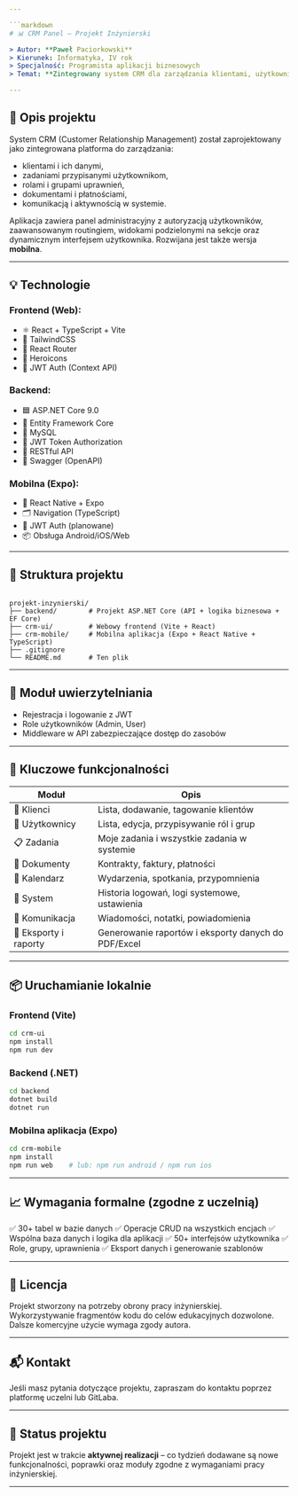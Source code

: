 ```yaml
---

```markdown
# 📊 CRM Panel – Projekt Inżynierski

> Autor: **Paweł Paciorkowski**  
> Kierunek: Informatyka, IV rok  
> Specjalność: Programista aplikacji biznesowych  
> Temat: **Zintegrowany system CRM dla zarządzania klientami, użytkownikami i zadaniami**

---
```


## 🧩 Opis projektu

System CRM (Customer Relationship Management) został zaprojektowany jako zintegrowana platforma do zarządzania:
- klientami i ich danymi,
- zadaniami przypisanymi użytkownikom,
- rolami i grupami uprawnień,
- dokumentami i płatnościami,
- komunikacją i aktywnością w systemie.

Aplikacja zawiera panel administracyjny z autoryzacją użytkowników, zaawansowanym routingiem, widokami podzielonymi na sekcje oraz dynamicznym interfejsem użytkownika. Rozwijana jest także wersja **mobilna**.

---

## 💡 Technologie

### Frontend (Web):
- ⚛️ React + TypeScript + Vite
- 💨 TailwindCSS
- 🧭 React Router
- 💬 Heroicons
- 🔐 JWT Auth (Context API)

### Backend:
- 🟦 ASP.NET Core 9.0
- 🧠 Entity Framework Core
- 🐬 MySQL
- 🔐 JWT Token Authorization
- 🔄 RESTful API
- 📑 Swagger (OpenAPI)

### Mobilna (Expo):
- 📱 React Native + Expo
- 🗂️ Navigation (TypeScript)
- 🔐 JWT Auth (planowane)
- 📦 Obsługa Android/iOS/Web

---

## 📂 Struktura projektu

```

projekt-inzynierski/
├── backend/        # Projekt ASP.NET Core (API + logika biznesowa + EF Core)
├── crm-ui/         # Webowy frontend (Vite + React)
├── crm-mobile/     # Mobilna aplikacja (Expo + React Native + TypeScript)
├── .gitignore
└── README.md       # Ten plik

````

---

## 🔐 Moduł uwierzytelniania

- Rejestracja i logowanie z JWT
- Role użytkowników (Admin, User)
- Middleware w API zabezpieczające dostęp do zasobów

---

## 📌 Kluczowe funkcjonalności

| Moduł               | Opis                                                                 |
|--------------------|----------------------------------------------------------------------|
| 👥 Klienci          | Lista, dodawanie, tagowanie klientów                                 |
| 🔐 Użytkownicy      | Lista, edycja, przypisywanie ról i grup                              |
| 📋 Zadania          | Moje zadania i wszystkie zadania w systemie                          |
| 🧾 Dokumenty        | Kontrakty, faktury, płatności                                         |
| 📅 Kalendarz        | Wydarzenia, spotkania, przypomnienia                                 |
| 🧠 System           | Historia logowań, logi systemowe, ustawienia                         |
| 💬 Komunikacja     | Wiadomości, notatki, powiadomienia                                   |
| 🧩 Eksporty i raporty | Generowanie raportów i eksporty danych do PDF/Excel                  |

---

## 📦 Uruchamianie lokalnie

### Frontend (Vite)
```bash
cd crm-ui
npm install
npm run dev
````

### Backend (.NET)

```bash
cd backend
dotnet build
dotnet run
```

### Mobilna aplikacja (Expo)

```bash
cd crm-mobile
npm install
npm run web    # lub: npm run android / npm run ios
```

---

## 📈 Wymagania formalne (zgodne z uczelnią)

✅ 30+ tabel w bazie danych
✅ Operacje CRUD na wszystkich encjach
✅ Wspólna baza danych i logika dla aplikacji
✅ 50+ interfejsów użytkownika
✅ Role, grupy, uprawnienia
✅ Eksport danych i generowanie szablonów

---

## 📄 Licencja

Projekt stworzony na potrzeby obrony pracy inżynierskiej.
Wykorzystywanie fragmentów kodu do celów edukacyjnych dozwolone.
Dalsze komercyjne użycie wymaga zgody autora.

---

## 📬 Kontakt

Jeśli masz pytania dotyczące projektu, zapraszam do kontaktu poprzez platformę uczelni lub GitLaba.

---

## 🚧 Status projektu

Projekt jest w trakcie **aktywnej realizacji** – co tydzień dodawane są nowe funkcjonalności, poprawki oraz moduły zgodne z wymaganiami pracy inżynierskiej.

---

